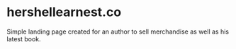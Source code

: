 # hershellearnest.co
Simple landing page created for an author to sell merchandise as well as his latest book.
